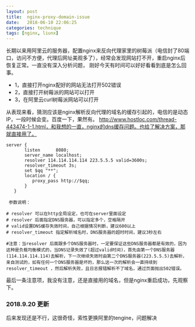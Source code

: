 ```yaml
---
layout: post
title:  nginx-proxy-domain-issue
date:   2018-06-10 22:06:25
categories: technique
tags: [nginx, liunx]
---
```


长期以来用阿里云的服务器，配置nginx来反向代理家里的树莓派（电信封了80端口，访问不方便，代理后网址美观多了），经常会发现网站打不开，重启nginx后恢复正常。一直没有深入分析问题，
刚好今天有时间可以好好看看到底是怎么回事。

- 1，直接打开nginx配好的网站无法打开502错误
- 2，直接打开树莓派的网站可以打开
- 3，在阿里云curl树莓派网站可以打开

从表现来看，猜测应该是nginx解析反向代理的域名的缓存引起的，电信的是动态IP，一段时候会变。百度一下，果然有。
http://www.hostloc.com/thread-443474-1-1.html，和我想的一直，nginx的dns缓存问题。也给了解决方案，那就直接用了。

```
server {
       listen      8080;
       server_name localhost;
       resolver 114.114.114.114 223.5.5.5 valid=3600s;
       resolver_timeout 3s;
       set $qq "**";
       location / {
          proxy_pass http://$qq;
       }
   }
 
 参数说明：

# resolver 可以在http全局设定，也可在server里面设定
# resolver 后面指定DNS服务器，可以指定多个，空格隔开
# valid设置DNS缓存失效时间，自己根据情况判断，建议600以上
# resolver_timeout 指定解析域名时，DNS服务器的超时时间，建议3秒左右

#注意：当resolver 后面跟多个DNS服务器时，一定要保证这些DNS服务器都是有效的，因为这种是负载均衡模式的，当DNS记录失效了(超过valid时间)，首先由第一个DNS服务器(114.114.114.114)去解析，下一次继续失效时由第二个DNS服务器(223.5.5.5)去解析，亲自测试的，如有任何一个DNS服务器是坏的，那么这一次的解析会一直持续到resolver_timeout ，然后解析失败，且日志报错解析不了域名，通过页面抛出502错误。
```

最后一条注意项，我没有注意，还是直接用的域名，但是nginx重启成功，先观察下。

### 2018.9.20 更新
后来发现还是不行，这很奇怪，索性更换阿里的tengine，问题解决
